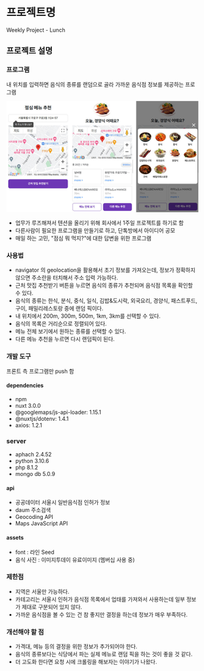 # 프로젝트명
Weekly Project - Lunch

## 프로젝트 설명

### 프로그램

내 위치를 입력하면 음식의 종류를 랜덤으로 골라 가까운 음식점 정보를 제공하는 프로그램

![This is a alt text.](./preview.jpg "미리보기 이미지 입니다.")

* 업무가 루즈해져서 텐션을 올리기 위해 회사에서 1주일 프로젝트를 하기로 함
* 다른사람이 필요한 프로그램을 만들기로 하고, 단톡방에서 아이디어 공모
* 매일 하는 고민,  "점심 뭐 먹지?"에 대한 답변을 위한 프로그램

### 사용법

* navigator 의 geolocation을 활용해서 초기 정보를 가져오는데, 정보가 정확하지 않으면 주소란을 터치해서 주소 입력 가능하다.
* 근처 맛집 추천받기 버튼을 누르면 음식의 종류가 추천되며 음식점 목록을 확인할 수 있다.
* 음식의 종류는 한식, 분식, 중식, 일식, 김밥&도시락, 외국요리, 경양식, 패스트푸드, 구이, 패밀리레스토랑 중에 랜덤 픽이다.
* 내 위치에서 200m, 300m, 500m, 1km, 3km를 선택할 수 있다.
* 음식의 목록은 거리순으로 정렬되어 있다.
* 메뉴 전체 보기에서 원하는 종류를 선택할 수 있다.
* 다른 메뉴 추천을 누르면 다시 랜덤픽이 된다. 

### 개발 도구

프론트 측 프로그램만 push 함

#### dependencies

* npm
* nuxt 3.0.0
* @googlemaps/js-api-loader: 1.15.1
* @nuxtjs/dotenv: 1.4.1
* axios: 1.2.1

### server

* aphach 2.4.52
* python 3.10.6
* php 8.1.2
* mongo db 5.0.9

#### api

* 공공데이터 서울시 일반음식점 인허가 정보
* daum 주소검색
* Geocoding API
* Maps JavaScript API

#### assets

* font : 라인 Seed
* 음식 사진 : 이미지투데이 유료이미지 (멤버십 사용 중)

### 제한점

* 지역은 서울만 가능하다.
* 카테고리는 서울시 인허가 음식점 목록에서 업태를 가져와서 사용하는데 일부 정보가 제대로 구분되어 있지 않다.
* 가까운 음식점을 볼 수 있는 건 참 좋지만 결정을 하는데 정보가 매우 부족하다.
  
###	개선해야 할 점

*	가격대, 메뉴 등의 결정을 위한 정보가 추가되어야 한다.
*	음식의 종류보다는 식당에서 파는 실제 메뉴로 랜덤 픽을 하는 것이 좋을 것 같다.
*	더 고도화 한다면 요청 시에 크롤링을 해보자는 이야기가 나왔다.



